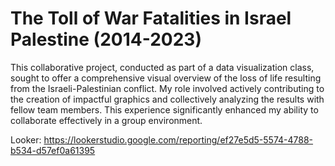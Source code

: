 # The Toll of War Fatalities in Israel Palestine (2014-2023)
This collaborative project, conducted as part of a data visualization class, sought to offer a comprehensive visual overview of the loss of life resulting from the Israeli-Palestinian conflict. My role involved actively contributing to the creation of impactful graphics and collectively analyzing the results with fellow team members. This experience significantly enhanced my ability to collaborate effectively in a group environment.

Looker: https://lookerstudio.google.com/reporting/ef27e5d5-5574-4788-b534-d57ef0a61395
